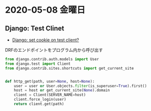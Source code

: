 # 2020-05-08 金曜日

## Django: Test Clinet

- [Django: set cookie on test client?](https://stackoverflow.com/questions/5583596/django-set-cookie-on-test-client)


DRFのエンドポイントをプログラム内から呼び出す

~~~py
from django.contrib.auth.models import User
from django.test import Client          
from django.contrib.sites.shortcuts import get_current_site


def http_get(path, user=None, host=None):
    user = user or User.objects.filter(is_superuser=True).first()
    host = host or get_current_site(None).domain
    client = Client(SERVER_NAME=host)
    client.force_login(user)
    return client.get(path)
~~~